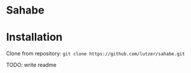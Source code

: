 Sahabe
======

Installation
============
Clone from repository: `git clone https://github.com/lutzer/sahabe.git`


TODO: write readme
